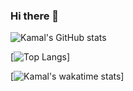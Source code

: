 ### Hi there 👋

![Kamal's GitHub stats](https://github-readme-stats.vercel.app/api?username=kamal7643&show_icons=true&theme=radical)

[![Top Langs](https://github-readme-stats.vercel.app/api/top-langs/?username=kamal7643)]

[![Kamal's wakatime stats](https://github-readme-stats.vercel.app/api/wakatime?username=kamal7643)]

